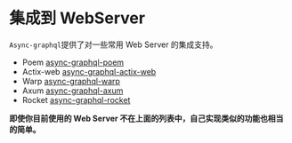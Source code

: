 # 集成到 WebServer

`Async-graphql`提供了对一些常用 Web Server 的集成支持。

- Poem [async-graphql-poem](https://crates.io/crates/async-graphql-poem)
- Actix-web [async-graphql-actix-web](https://crates.io/crates/async-graphql-actix-web)
- Warp [async-graphql-warp](https://crates.io/crates/async-graphql-warp)
- Axum [async-graphql-axum](https://crates.io/crates/async-graphql-axum)
- Rocket [async-graphql-rocket](https://crates.io/crates/async-graphql-rocket)

**即使你目前使用的 Web Server 不在上面的列表中，自己实现类似的功能也相当的简单。**
